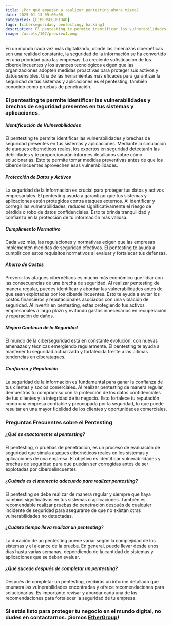 ```yaml
---
title: ¿Por qué empezar a realizar pentesting ahora mismo?
date: 2025-01-13 09:00:00 
categories: [CIBERSEGURIDAD]
tags: [ciberseguridad, pentesting, hacking]
description: El pentesting te permite identificar las vulnerabilidades y brechas de seguridad presentes en tus sistemas y aplicaciones.
image: /assets/107/preview1.png
---
```


En un mundo cada vez más digitalizado, donde las amenazas cibernéticas son una realidad constante, la seguridad de la información se ha convertido en una prioridad para las empresas. La creciente sofisticación de los ciberdelincuentes y los avances tecnológicos exigen que las organizaciones adopten medidas proactivas para proteger sus activos y datos sensibles. Una de las herramientas más eficaces para garantizar la seguridad de tus sistemas y aplicaciones es el pentesting, también conocido como pruebas de penetración.

### El pentesting te permite identificar las vulnerabilidades y brechas de seguridad presentes en tus sistemas y aplicaciones.

##### Identificación de Vulnerabilidades

El pentesting te permite identificar las vulnerabilidades y brechas de seguridad presentes en tus sistemas y aplicaciones. Mediante la simulación de ataques cibernéticos reales, los expertos en seguridad detectarán las debilidades y te proporcionarán informes detallados sobre cómo solucionarlas. Esto te permite tomar medidas preventivas antes de que los ciberdelincuentes aprovechen esas vulnerabilidades.

##### Protección de Datos y Activos

La seguridad de la información es crucial para proteger tus datos y activos empresariales. El pentesting ayuda a garantizar que tus sistemas y aplicaciones estén protegidos contra ataques externos. Al identificar y corregir las vulnerabilidades, reduces significativamente el riesgo de pérdida o robo de datos confidenciales. Esto te brinda tranquilidad y confianza en la protección de tu información más valiosa.

##### Cumplimiento Normativo

Cada vez más, las regulaciones y normativas exigen que las empresas implementen medidas de seguridad efectivas. El pentesting te ayuda a cumplir con estos requisitos normativos al evaluar y fortalecer tus defensas.

##### Ahorro de Costos

Prevenir los ataques cibernéticos es mucho más económico que lidiar con las consecuencias de una brecha de seguridad. Al realizar pentesting de manera regular, puedes identificar y abordar las vulnerabilidades antes de que sean explotadas por los ciberdelincuentes. Esto te ayuda a evitar los costos financieros y reputacionales asociados con una violación de seguridad. Al invertir en pentesting, estás protegiendo tus activos empresariales a largo plazo y evitando gastos innecesarios en recuperación y reparación de daños.

##### Mejora Continua de la Seguridad

El mundo de la ciberseguridad está en constante evolución, con nuevas amenazas y técnicas emergiendo regularmente. El pentesting te ayuda a mantener tu seguridad actualizada y fortalecida frente a las últimas tendencias en ciberataques.

##### Confianza y Reputación

La seguridad de la información es fundamental para ganar la confianza de tus clientes y socios comerciales. Al realizar pentesting de manera regular, demuestras tu compromiso con la protección de los datos confidenciales de tus clientes y la integridad de tu negocio. Esto fortalece tu reputación como una empresa confiable y preocupada por la seguridad, lo que puede resultar en una mayor fidelidad de los clientes y oportunidades comerciales.

### Preguntas Frecuentes sobre el Pentesting

##### ¿Qué es exactamente el pentesting?

El pentesting, o pruebas de penetración, es un proceso de evaluación de seguridad que simula ataques cibernéticos reales en los sistemas y aplicaciones de una empresa. El objetivo es identificar vulnerabilidades y brechas de seguridad para que puedan ser corregidas antes de ser explotadas por ciberdelincuentes.

##### ¿Cuándo es el momento adecuado para realizar pentesting?

El pentesting se debe realizar de manera regular y siempre que haya cambios significativos en tus sistemas o aplicaciones. También es recomendable realizar pruebas de penetración después de cualquier incidente de seguridad para asegurarse de que no existan otras vulnerabilidades no detectadas.

##### ¿Cuánto tiempo lleva realizar un pentesting?

La duración de un pentesting puede variar según la complejidad de los sistemas y el alcance de la prueba. En general, puede llevar desde unos días hasta varias semanas, dependiendo de la cantidad de sistemas y aplicaciones que se deban evaluar.

##### ¿Qué sucede después de completar un pentesting?

Después de completar un pentesting, recibirás un informe detallado que enumera las vulnerabilidades encontradas y ofrece recomendaciones para solucionarlas. Es importante revisar y abordar cada una de las recomendaciones para fortalecer la seguridad de tu empresa.

### Si estás listo para proteger tu negocio en el mundo digital, no dudes en contactarnos. ¡Somos [EtherGroup](https://ethergroup.mx/)!



